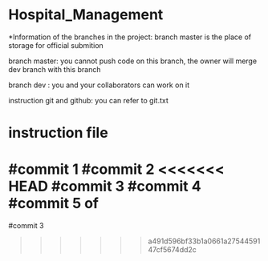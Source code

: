 # Hospital_Management

*Information of the branches in the project: branch master is the place of storage for official submition

branch master: you cannot push code on this branch, the owner will merge dev branch with this branch

branch dev : you and your collaborators can work on it

instruction git and github: you can refer to git.txt

# instruction file

#commit 1
#commit 2
<<<<<<< HEAD
#commit 3
#commit 4
#commit 5 of 
=======
#commit 3
>>>>>>> a491d596bf33b1a0661a2754459147cf5674dd2c

